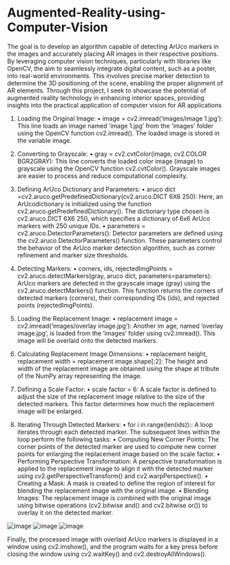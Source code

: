 # Augmented-Reality-using-Computer-Vision
 The goal is to develop an algorithm capable of detecting ArUco markers in the images and
 accurately placing AR images in their respective positions. By leveraging computer vision
 techniques, particularly with libraries like OpenCV, the aim to seamlessly integrate digital
 content, such as a poster, into real-world environments. This involves precise marker detection to determine the 3D positioning of the scene, enabling the proper alignment of AR
 elements. Through this project, I seek to showcase the potential of augmented reality
 technology in enhancing interior spaces, providing insights into the practical application
 of computer vision for AR applications

 1. Loading the Original Image:
 • image = cv2.imread(‘images/image 1.jpg’): This line loads an image named
 ’image 1.jpg’ from the ’images’ folder using the OpenCV function cv2.imread().
 The loaded image is stored in the variable image.

 2. Converting to Grayscale:
 • gray = cv2.cvtColor(image, cv2.COLOR BGR2GRAY): This line converts the
 loaded color image (image) to grayscale using the OpenCV function cv2.cvtColor().
 Grayscale images are easier to process and reduce computational complexity.

 3. Defining ArUco Dictionary and Parameters:
 • aruco dict =cv2.aruco.getPredefinedDictionary(cv2.aruco.DICT 6X6 250): Here,
 an ArUcodictionary is initialized using the function cv2.aruco.getPredefinedDictionary().
 The dictionary type chosen is cv2.aruco.DICT 6X6 250, which specifies a dictionary of 6x6 ArUco markers with 250 unique IDs.
 • parameters = cv2.aruco.DetectorParameters(): Detector parameters are defined using the cv2.aruco.DetectorParameters() function. These parameters
 control the behavior of the ArUco marker detection algorithm, such as corner
 refinement and marker size thresholds.

 4. Detecting Markers:
 • corners, ids, rejectedImgPoints = cv2.aruco.detectMarkers(gray, aruco dict,
 parameters=parameters): ArUco markers are detected in the grayscale image
 (gray) using the cv2.aruco.detectMarkers() function. This function returns
 the corners of detected markers (corners), their corresponding IDs (ids), and
 rejected points (rejectedImgPoints).

 5. Loading the Replacement Image:
 • replacement image = cv2.imread(‘images/overlay image.jpg’): Another im
age, named ‘overlay image.jpg’, is loaded from the ’images’ folder using cv2.imread().
 This image will be overlaid onto the detected markers.

 6. Calculating Replacement Image Dimensions:
 • replacement height, replacement width = replacement image.shape[:2]: The
 height and width of the replacement image are obtained using the shape at
tribute of the NumPy array representing the image.

 7. Defining a Scale Factor:
 • scale factor = 6: A scale factor is defined to adjust the size of the replacement
 image relative to the size of the detected markers. This factor determines how
 much the replacement image will be enlarged.

 8. Iterating Through Detected Markers:
 • for i in range(len(ids)):: A loop iterates through each detected marker.
 The subsequent lines within the loop perform the following tasks:
 • Computing New Corner Points: The corner points of the detected marker
 are used to compute new corner points for enlarging the replacement image
 based on the scale factor.
 • Performing Perspective Transformation: A perspective transformation
 is applied to the replacement image to align it with the detected marker using
 cv2.getPerspectiveTransform() and cv2.warpPerspective().
 • Creating a Mask: A mask is created to define the region of interest for
 blending the replacement image with the original image.
 • Blending Images: The replacement image is combined with the original image using bitwise operations (cv2.bitwise and() and cv2.bitwise or()) to overlay
 it on the detected marker.

 ![image](https://github.com/RahmanFarhan555/Augmented-Reality-using-Computer-Vision/assets/170820777/818dc9b1-8691-4961-a96f-21bfce3bd72e)
                                                                             ![image](https://github.com/RahmanFarhan555/Augmented-Reality-using-Computer-Vision/assets/170820777/76aff7be-c6b9-40a7-a459-49f4cd3d0cf1)
 ![image](https://github.com/RahmanFarhan555/Augmented-Reality-using-Computer-Vision/assets/170820777/00ad3c9d-0fd8-4cce-be3d-996cff2d8fc8)




 Finally, the processed image with overlaid ArUco markers is displayed in a
 window using cv2.imshow(), and the program waits for a key press before
 closing the window using cv2.waitKey() and cv2.destroyAllWindows().
